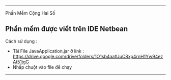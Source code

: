 -------------------------------------------------------------------------------
Phần Mềm Cộng Hai Số 

  Phần mềm được viết trên IDE Netbean
-----------------------------------------------------------------------------
Cách sử dụng :
  - Tải File JavaApplication.jar ở link : https://drive.google.com/drive/folders/1O1sb4aatUuC8xp4rnH1Yw94ezAt51jgG 
  - Nhấp chuột vào file để chạy 
------------------------------------------------------------------------------
